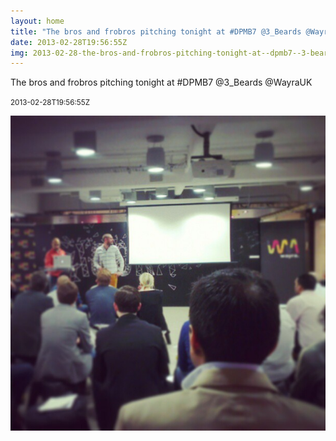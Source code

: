 ```yaml
---
layout: home
title: "The bros and frobros pitching tonight at #DPMB7 @3_Beards @WayraUK"
date: 2013-02-28T19:56:55Z
img: 2013-02-28-the-bros-and-frobros-pitching-tonight-at--dpmb7--3-beards--wayrauk.jpg
---
```


The bros and frobros pitching tonight at #DPMB7 @3_Beards @WayraUK

<small>2013-02-28T19:56:55Z</small>

![The bros and frobros pitching tonight at #DPMB7 @3_Beards @WayraUK](2013-02-28-the-bros-and-frobros-pitching-tonight-at--dpmb7--3-beards--wayrauk.jpg)
